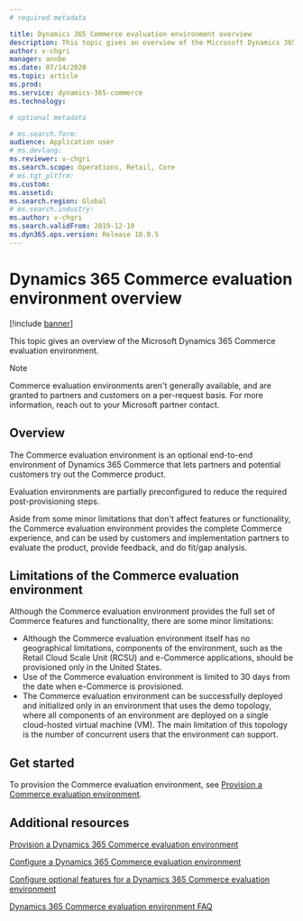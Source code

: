 ```yaml
---
# required metadata

title: Dynamics 365 Commerce evaluation environment overview
description: This topic gives an overview of the Microsoft Dynamics 365 Commerce evaluation environment.
author: v-chgri
manager: annbe
ms.date: 07/14/2020
ms.topic: article
ms.prod: 
ms.service: dynamics-365-commerce
ms.technology: 

# optional metadata

# ms.search.form: 
audience: Application user
# ms.devlang: 
ms.reviewer: v-chgri
ms.search.scope: Operations, Retail, Core
# ms.tgt_pltfrm: 
ms.custom: 
ms.assetid: 
ms.search.region: Global
# ms.search.industry: 
ms.author: v-chgri
ms.search.validFrom: 2019-12-10
ms.dyn365.ops.version: Release 10.0.5
---
```


# Dynamics 365 Commerce evaluation environment overview


[!include [banner](includes/banner.md)]

This topic gives an overview of the Microsoft Dynamics 365 Commerce evaluation environment.

> [!NOTE]
> Commerce evaluation environments aren't generally available, and are granted to partners and customers on a per-request basis. For more information, reach out to your Microsoft partner contact.

## Overview

The Commerce evaluation environment is an optional end-to-end environment of Dynamics 365 Commerce that lets partners and potential customers try out the Commerce product.

Evaluation environments are partially preconfigured to reduce the required post-provisioning steps.

Aside from some minor limitations that don't affect features or functionality, the Commerce evaluation environment provides the complete Commerce experience, and can be used by customers and implementation partners to evaluate the product, provide feedback, and do fit/gap analysis.

## Limitations of the Commerce evaluation environment

Although the Commerce evaluation environment provides the full set of Commerce features and functionality, there are some minor limitations:

- Although the Commerce evaluation environment itself has no geographical limitations, components of the environment, such as the Retail Cloud Scale Unit (RCSU) and e-Commerce applications, should be provisioned only in the United States.
- Use of the Commerce evaluation environment is limited to 30 days from the date when e-Commerce is provisioned.
- The Commerce evaluation environment can be successfully deployed and initialized only in an environment that uses the demo topology, where all components of an environment are deployed on a single cloud-hosted virtual machine (VM). The main limitation of this topology is the number of concurrent users that the environment can support.

## Get started

To provision the Commerce evaluation environment, see [Provision a Commerce evaluation environment](provisioning-guide.md).

## Additional resources

[Provision a Dynamics 365 Commerce evaluation environment](provisioning-guide.md)

[Configure a Dynamics 365 Commerce evaluation environment](cpe-post-provisioning.md)

[Configure optional features for a Dynamics 365 Commerce evaluation environment](cpe-optional-features.md)

[Dynamics 365 Commerce evaluation environment FAQ](cpe-faq.md)
